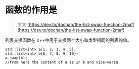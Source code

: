 # 函数的作用是

> 原文:[https://dev.to/dochan/the-list-swap-function-2maf](https://dev.to/dochan/the-list-swap-function-2maf)

列表交换函数在 c++中用于交换两个大小和类型相同的列表的值。

```
std::list<int> a{1, 2, 3, 4, 5};
std::list<int> b{6, 7, 8, 9, 10};
a.swap(b);
//from here the content of a is in b and vice-versa 
```